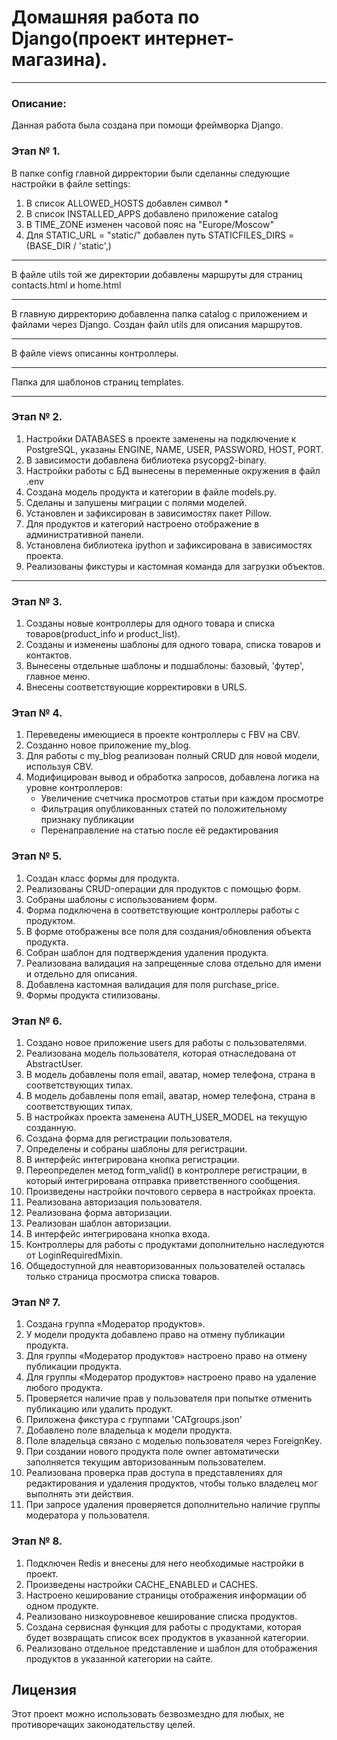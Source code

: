 # **Домашняя работа по Django(проект интернет-магазина).** 
___
### **Описание:**
Данная работа была создана при помощи фреймворка Django.
###  **Этап № 1.**
В папке config главной дирректории были сделанны следующие настройки в файле settings:
1. В список ALLOWED_HOSTS добавлен символ *
2. В список INSTALLED_APPS добавлено приложение catalog
3. В TIME_ZONE изменен часовой пояс на "Europe/Moscow"
4. Для STATIC_URL = "static/" добавлен путь STATICFILES_DIRS = (BASE_DIR / 'static',)
___
В файле utils той же директории добавлены маршруты для страниц contacts.html и 
home.html
___
В главную дирректорию добавленна папка catalog с приложением и файлами через Django.
Создан файл utils для описания маршрутов.
___
В файле views описанны контроллеры.
___
Папка для шаблонов страниц templates.
___
### **Этап № 2.**
1. Настройки DATABASES в проекте заменены на подключение к PostgreSQL, 
указаны ENGINE, NAME, USER, PASSWORD, HOST, PORT.
2. В зависимости добавлена библиотека psycopg2-binary.
3. Настройки работы с БД вынесены в переменные окружения в файл .env
4. Создана модель продукта и категории в файле models.py.
5. Сделаны и запушены миграции с полями моделей.
6. Установлен и зафиксирован в зависимостях пакет Pillow.
7. Для продуктов и категорий настроено отображение в административной панели.
8. Установлена библиотека ipython и зафиксирована в зависимостях проекта.
9. Реализованы фикстуры и кастомная команда для загрузки объектов.
___
### **Этап № 3.**
1. Созданы новые контроллеры для одного товара и списка товаров(product_info и product_list).
2. Созданы и изменены шаблоны для одного товара, списка товаров и контактов.
3. Вынесены отдельные шаблоны и подшаблоны: базовый, 'футер', главное меню.
4. Внесены соответствующие корректировки в URLS.
### **Этап № 4.**
1. Переведены имеющиеся в проекте контроллеры с FBV на CBV.
2. Созданно новое приложение my_blog.
3. Для работы с my_blog реализован полный CRUD для новой модели, используя CBV.
4. Модифицирован вывод и обработка запросов, добавлена логика на уровне контроллеров:
    - Увеличение счетчика просмотров статьи при каждом просмотре
    - Фильтрация опубликованных статей по положительному признаку публикации
    - Перенаправление на статью после её редактирования
### **Этап № 5.**
1. Создан класс формы для продукта.
2. Реализованы CRUD-операции для продуктов с помощью форм.
3. Собраны шаблоны с использованием форм.
4. Форма подключена в соответствующие контроллеры работы с продуктом.
5. В форме отображены все поля для создания/обновления объекта продукта.
6. Собран шаблон для подтверждения удаления продукта.
7. Реализована валидация на запрещенные слова отдельно для имени и отдельно для описания.
8. Добавлена кастомная валидация для поля purchase_price.
9. Формы продукта стилизованы.
### **Этап № 6.**
1. Создано новое приложение users для работы с пользователями.
2. Реализована модель пользователя, которая отнаследована от AbstractUser.
3. В модель добавлены поля email, аватар, номер телефона, страна в соответствующих типах.
4. В модель добавлены поля email, аватар, номер телефона, страна в соответствующих типах.
5. В настройках проекта заменена AUTH_USER_MODEL на текущую созданную.
6. Создана форма для регистрации пользователя.
7. Определены и собраны шаблоны для регистрации.
8. В интерфейс интегрирована кнопка регистрации.
9. Переопределен метод form_valid() в контроллере регистрации, в который интегрирована отправка приветственного сообщения.
10. Произведены настройки почтового сервера в настройках проекта.
11. Реализована авторизация пользователя.
12. Реализована форма авторизации.
13. Реализован шаблон авторизации.
14. В интерфейс интегрирована кнопка входа.
15. Контроллеры для работы с продуктами дополнительно наследуются от LoginRequiredMixin.
16. Общедоступной для неавторизованных пользователей осталась только страница просмотра списка товаров.
### **Этап № 7.**
1. Создана группа «Модератор продуктов».
2. У модели продукта добавлено право на отмену публикации продукта.
3. Для группы «Модератор продуктов» настроено право на отмену публикации продукта.
4. Для группы «Модератор продуктов» настроено право на удаление любого продукта.
5. Проверяется наличие прав у пользователя при попытке отменить публикацию или удалить продукт.
6. Приложена фикстура с группами 'CATgroups.json'
7. Добавлено поле владельца к модели продукта.
8. Поле владельца связано с моделью пользователя через ForeignKey.
9. При создании нового продукта поле owner автоматически заполняется текущим авторизованным пользователем.
10. Реализована проверка прав доступа в представлениях для редактирования и удаления продуктов, чтобы только владелец мог выполнять эти действия.
11. При запросе удаления проверяется дополнительно наличие группы модератора у пользователя.
### **Этап № 8.**
1. Подключен Redis и внесены для него необходимые настройки в проект.
2. Произведены настройки CACHE_ENABLED и CACHES.
3. Настроено кеширование страницы отображения информации об одном продукте.
4. Реализовано низкоуровневое кеширование списка продуктов.
5. Создана сервисная функция для работы с продуктами, которая будет возвращать список всех продуктов в указанной категории.
6. Реализовано отдельное представление и шаблон для отображения продуктов в указанной категории на сайте.
## **Лицензия**

Этот проект можно использовать безвозмездно для любых, 
не противоречащих законодательству целей.